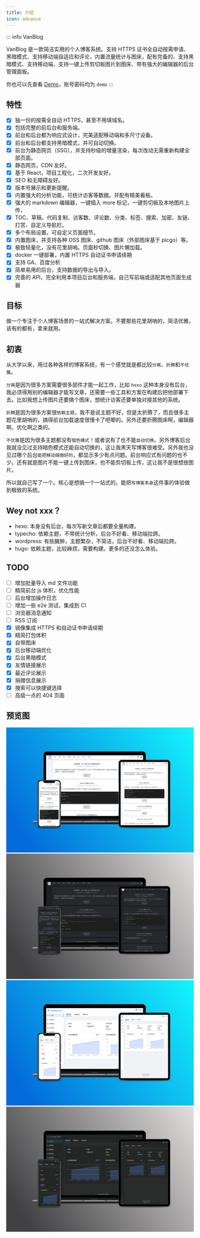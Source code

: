```yaml
---
title: 介绍
icon: advance
---
```


::: info VanBlog

VanBlog 是一款简洁实用的个人博客系统。支持 HTTPS 证书全自动按需申请、黑暗模式、支持移动端自适应和评论，内置流量统计与图床，配有完备的、支持黑暗模式、支持移动端、支持一键上传剪切板图片到图床、带有强大的编辑器的后台管理面板。

你也可以先查看 [Demo](https://blog-demo.mereith.com)，账号密码均为 `demo`
:::

<!-- more -->

## 特性

- [x] 独一份的按需全自动 HTTPS，甚至不用填域名。
- [x] 包括完整的前后台和服务端。
- [x] 前台和后台都为响应式设计，完美适配移动端和多尺寸设备。
- [x] 前台和后台都支持黑暗模式，并可自动切换。
- [x] 前台为静态网页（SSG），并支持秒级的增量渲染，每次改动无需重新构建全部页面。
- [x] 静态网页，CDN 友好。
- [x] 基于 React，项目工程化，二次开发友好。
- [x] SEO 和无障碍友好。
- [x] 版本号展示和更新提醒。
- [x] 内置强大的分析功能，可统计访客等数据。并配有精美看板。
- [x] 强大的 markdown 编辑器，一键插入 more 标记，一键剪切板及本地图片上传，
- [x] TOC、草稿、代码复制、访客数、评论数、分类、标签、搜索、加密、友链、打赏、自定义导航栏。
- [x] 多个布局设置，可自定义页面细节。
- [x] 内置图床，并支持各种 OSS 图床、github 图床（外部图床基于 picgo）等。
- [x] 极致轻量化，没有花里胡哨。页面秒切换、图片懒加载。
- [x] docker 一键部署，内置 HTTPS 自动证书申请续期
- [x] 支持 GA、百度分析
- [x] 简单易用的后台，支持数据的导出与导入。
- [x] 完善的 API，完全利用本项目后台和服务端，自己写前端或适配其他页面生成器

## 目标

做一个专注于个人博客场景的一站式解决方案。不要那些花里胡哨的，简洁优雅，该有的都有，拿来就用。

## 初衷

从大学以来，用过各种各样的博客系统，有一个感觉就是都比较`分离`、`折腾`和`不优雅`。

`分离`是因为很多方案需要很多部件才能一起工作，比如 `hexo` 这种本身没有后台，我必须得用别的编辑器才能写文章，还需要一些工具和方案在构建后把他部署下去。比如我想上传图片还要搞个图床，想统计访客还要单独对接其他的系统。

`折腾`是因为很多方案很`依赖主题`，我不是说主题不好，但是太折腾了，而且很多主题花里胡哨的，搞得前台加载速度很慢卡了吧唧的。另外还要折腾图床啊，编辑器啊，优化啊之类的。

`不优雅`是因为很多主题都没有`暗色模式`！或者说有了也不能`自动切换`。另外博客后台我就没见过支持暗色模式还能自动切换的，这让我黑天写博客很难受。另外我也没见过哪个后台`能把移动端做好的`，都显示多少有点问题。前台响应式有问题的也不少。还有就是图片不能一键上传到图床，也不能剪切板上传，这让我不是很想放图片。

所以就自己写了一个。核心是想搞一个一站式的，能把`写博客本身`这件事的体验做到极致的系统。

## Wey not xxx？

- hexo: 本身没有后台，每次写新文章后都要全量构建。
- typecho: 依赖主题，不带统计分析，后台不好看、移动端拉跨。
- wordpress: 有些臃肿，主题繁杂，不简洁，后台不好看、移动端拉跨。
- hugo: 依赖主题，比较麻烦，需要构建。更多的还没怎么体验。

## TODO

- [ ] 增加批量导入 md 文件功能
- [ ] 精简前台 js 体积，优化性能
- [ ] 后台增加操作日志
- [ ] 增加一些 e2e 测试，集成到 CI
- [ ] 浏览器消息通知
- [ ] RSS 订阅
- [x] 镜像集成 HTTPS 和自动证书申请续期
- [x] 精简打包体积
- [x] 自带图床
- [x] 后台移动端优化
- [x] 后台黑暗模式
- [x] 友情链接展示
- [x] 最近评论展示
- [x] 捐赠信息展示
- [x] 搜索可以快捷键选择
- [ ] 高级一点的 404 页面

## 预览图

![前台-白色](./assets/前台-白色.png)
![前台-黑色](./assets/前台-黑色.png)
![后台-白色](./assets/后台-白色.png)
![后台-黑色](./assets/后台-黑色.png)
